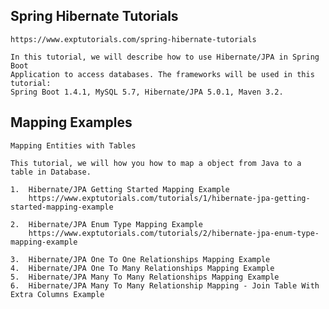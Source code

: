 ## Spring Hibernate Tutorials

	https://www.exptutorials.com/spring-hibernate-tutorials

	In this tutorial, we will describe how to use Hibernate/JPA in Spring Boot 
	Application to access databases. The frameworks will be used in this tutorial: 
	Spring Boot 1.4.1, MySQL 5.7, Hibernate/JPA 5.0.1, Maven 3.2.


## Mapping Examples

	Mapping Entities with Tables

	This tutorial, we will how you how to map a object from Java to a table in Database.

	1. 	Hibernate/JPA Getting Started Mapping Example
		https://www.exptutorials.com/tutorials/1/hibernate-jpa-getting-started-mapping-example

	2. 	Hibernate/JPA Enum Type Mapping Example
		https://www.exptutorials.com/tutorials/2/hibernate-jpa-enum-type-mapping-example

	3. 	Hibernate/JPA One To One Relationships Mapping Example
	4. 	Hibernate/JPA One To Many Relationships Mapping Example
	5. 	Hibernate/JPA Many To Many Relationships Mapping Example
	6. 	Hibernate/JPA Many To Many Relationship Mapping - Join Table With Extra Columns Example